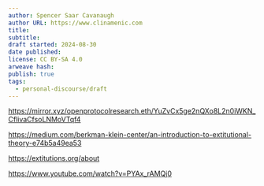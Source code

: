 ```yaml
---
author: Spencer Saar Cavanaugh
author URL: https://www.clinamenic.com
title:
subtitle:
draft started: 2024-08-30
date published:
license: CC BY-SA 4.0
arweave hash:
publish: true
tags:
  - personal-discourse/draft
---
```


https://mirror.xyz/openprotocolresearch.eth/YuZvCx5ge2nQXo8L2n0iWKN_CflivaCfsoLNMoVTqf4

https://medium.com/berkman-klein-center/an-introduction-to-extitutional-theory-e74b5a49ea53

https://extitutions.org/about

https://www.youtube.com/watch?v=PYAx_rAMQj0
